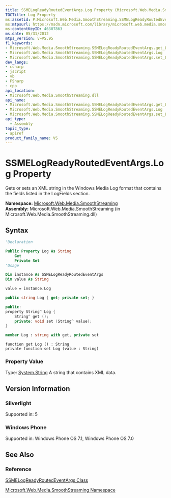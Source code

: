 ```yaml
---
title: SSMELogReadyRoutedEventArgs.Log Property (Microsoft.Web.Media.SmoothStreaming)
TOCTitle: Log Property
ms:assetid: P:Microsoft.Web.Media.SmoothStreaming.SSMELogReadyRoutedEventArgs.Log
ms:mtpsurl: https://msdn.microsoft.com/library/microsoft.web.media.smoothstreaming.ssmelogreadyroutedeventargs.log(v=VS.95)
ms:contentKeyID: 46307863
ms.date: 05/31/2012
mtps_version: v=VS.95
f1_keywords:
- Microsoft.Web.Media.SmoothStreaming.SSMELogReadyRoutedEventArgs.get_Log
- Microsoft.Web.Media.SmoothStreaming.SSMELogReadyRoutedEventArgs.Log
- Microsoft.Web.Media.SmoothStreaming.SSMELogReadyRoutedEventArgs.set_Log
dev_langs:
- csharp
- jscript
- vb
- FSharp
- cpp
api_location:
- Microsoft.Web.Media.SmoothStreaming.dll
api_name:
- Microsoft.Web.Media.SmoothStreaming.SSMELogReadyRoutedEventArgs.get_Log
- Microsoft.Web.Media.SmoothStreaming.SSMELogReadyRoutedEventArgs.Log
- Microsoft.Web.Media.SmoothStreaming.SSMELogReadyRoutedEventArgs.set_Log
api_type:
  - Assembly
topic_type:
- apiref
product_family_name: VS
---
```


# SSMELogReadyRoutedEventArgs.Log Property

Gets or sets an XML string in the Windows Media Log format that contains the fields listed in the LogFields section.

**Namespace:**  [Microsoft.Web.Media.SmoothStreaming](microsoft-web-media-smoothstreaming-namespace_1.md)  
**Assembly:**  Microsoft.Web.Media.SmoothStreaming (in Microsoft.Web.Media.SmoothStreaming.dll)

## Syntax

```vb
'Declaration

Public Property Log As String
    Get
    Private Set
'Usage

Dim instance As SSMELogReadyRoutedEventArgs
Dim value As String

value = instance.Log
```

```csharp
public string Log { get; private set; }
```

```cpp
public:
property String^ Log {
    String^ get ();
    private: void set (String^ value);
}
```

``` fsharp
member Log : string with get, private set
```

```jscript
function get Log () : String
private function set Log (value : String)
```

### Property Value

Type: [System.String](https://msdn.microsoft.com/library/s1wwdcbf\(v=vs.95\))  
A string that contains XML data.

## Version Information

### Silverlight

Supported in: 5  

### Windows Phone

Supported in: Windows Phone OS 7.1, Windows Phone OS 7.0  

## See Also

### Reference

[SSMELogReadyRoutedEventArgs Class](ssmelogreadyroutedeventargs-class-microsoft-web-media-smoothstreaming_1.md)

[Microsoft.Web.Media.SmoothStreaming Namespace](microsoft-web-media-smoothstreaming-namespace_1.md)

